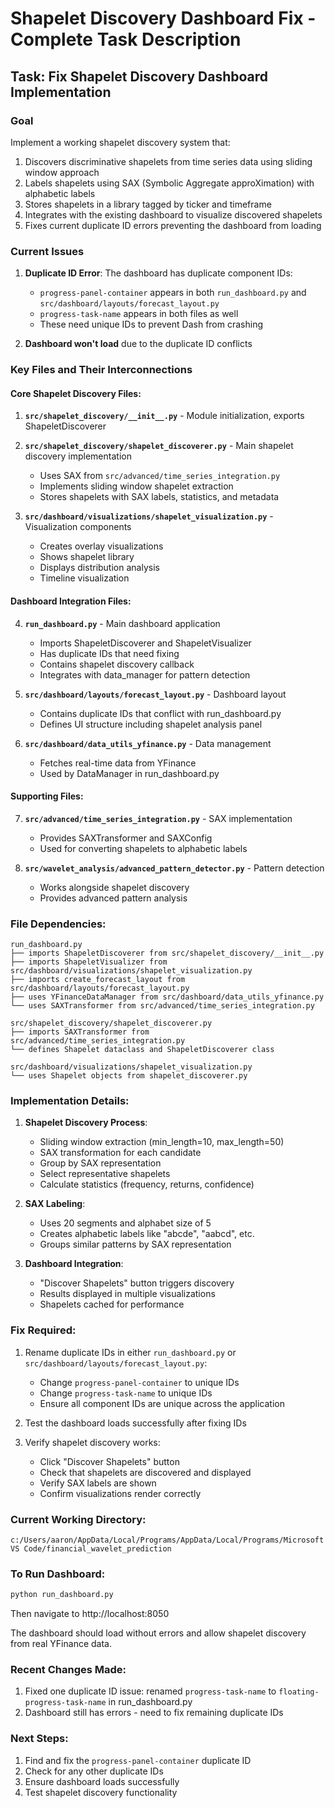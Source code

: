 # Shapelet Discovery Dashboard Fix - Complete Task Description

## Task: Fix Shapelet Discovery Dashboard Implementation

### Goal
Implement a working shapelet discovery system that:
1. Discovers discriminative shapelets from time series data using sliding window approach
2. Labels shapelets using SAX (Symbolic Aggregate approXimation) with alphabetic labels
3. Stores shapelets in a library tagged by ticker and timeframe
4. Integrates with the existing dashboard to visualize discovered shapelets
5. Fixes current duplicate ID errors preventing the dashboard from loading

### Current Issues
1. **Duplicate ID Error**: The dashboard has duplicate component IDs:
   - `progress-panel-container` appears in both `run_dashboard.py` and `src/dashboard/layouts/forecast_layout.py`
   - `progress-task-name` appears in both files as well
   - These need unique IDs to prevent Dash from crashing

2. **Dashboard won't load** due to the duplicate ID conflicts

### Key Files and Their Interconnections

#### Core Shapelet Discovery Files:
1. **`src/shapelet_discovery/__init__.py`** - Module initialization, exports ShapeletDiscoverer
2. **`src/shapelet_discovery/shapelet_discoverer.py`** - Main shapelet discovery implementation
   - Uses SAX from `src/advanced/time_series_integration.py`
   - Implements sliding window shapelet extraction
   - Stores shapelets with SAX labels, statistics, and metadata

3. **`src/dashboard/visualizations/shapelet_visualization.py`** - Visualization components
   - Creates overlay visualizations
   - Shows shapelet library
   - Displays distribution analysis
   - Timeline visualization

#### Dashboard Integration Files:
4. **`run_dashboard.py`** - Main dashboard application
   - Imports ShapeletDiscoverer and ShapeletVisualizer
   - Has duplicate IDs that need fixing
   - Contains shapelet discovery callback
   - Integrates with data_manager for pattern detection

5. **`src/dashboard/layouts/forecast_layout.py`** - Dashboard layout
   - Contains duplicate IDs that conflict with run_dashboard.py
   - Defines UI structure including shapelet analysis panel

6. **`src/dashboard/data_utils_yfinance.py`** - Data management
   - Fetches real-time data from YFinance
   - Used by DataManager in run_dashboard.py

#### Supporting Files:
7. **`src/advanced/time_series_integration.py`** - SAX implementation
   - Provides SAXTransformer and SAXConfig
   - Used for converting shapelets to alphabetic labels

8. **`src/wavelet_analysis/advanced_pattern_detector.py`** - Pattern detection
   - Works alongside shapelet discovery
   - Provides advanced pattern analysis

### File Dependencies:
```
run_dashboard.py
├── imports ShapeletDiscoverer from src/shapelet_discovery/__init__.py
├── imports ShapeletVisualizer from src/dashboard/visualizations/shapelet_visualization.py
├── imports create_forecast_layout from src/dashboard/layouts/forecast_layout.py
├── uses YFinanceDataManager from src/dashboard/data_utils_yfinance.py
└── uses SAXTransformer from src/advanced/time_series_integration.py

src/shapelet_discovery/shapelet_discoverer.py
├── imports SAXTransformer from src/advanced/time_series_integration.py
└── defines Shapelet dataclass and ShapeletDiscoverer class

src/dashboard/visualizations/shapelet_visualization.py
└── uses Shapelet objects from shapelet_discoverer.py
```

### Implementation Details:
1. **Shapelet Discovery Process**:
   - Sliding window extraction (min_length=10, max_length=50)
   - SAX transformation for each candidate
   - Group by SAX representation
   - Select representative shapelets
   - Calculate statistics (frequency, returns, confidence)

2. **SAX Labeling**:
   - Uses 20 segments and alphabet size of 5
   - Creates alphabetic labels like "abcde", "aabcd", etc.
   - Groups similar patterns by SAX representation

3. **Dashboard Integration**:
   - "Discover Shapelets" button triggers discovery
   - Results displayed in multiple visualizations
   - Shapelets cached for performance

### Fix Required:
1. Rename duplicate IDs in either `run_dashboard.py` or `src/dashboard/layouts/forecast_layout.py`:
   - Change `progress-panel-container` to unique IDs
   - Change `progress-task-name` to unique IDs
   - Ensure all component IDs are unique across the application

2. Test the dashboard loads successfully after fixing IDs

3. Verify shapelet discovery works:
   - Click "Discover Shapelets" button
   - Check that shapelets are discovered and displayed
   - Verify SAX labels are shown
   - Confirm visualizations render correctly

### Current Working Directory:
`c:/Users/aaron/AppData/Local/Programs/AppData/Local/Programs/Microsoft VS Code/financial_wavelet_prediction`

### To Run Dashboard:
```bash
python run_dashboard.py
```
Then navigate to http://localhost:8050

The dashboard should load without errors and allow shapelet discovery from real YFinance data.

### Recent Changes Made:
1. Fixed one duplicate ID issue: renamed `progress-task-name` to `floating-progress-task-name` in run_dashboard.py
2. Dashboard still has errors - need to fix remaining duplicate IDs

### Next Steps:
1. Find and fix the `progress-panel-container` duplicate ID
2. Check for any other duplicate IDs
3. Ensure dashboard loads successfully
4. Test shapelet discovery functionality
